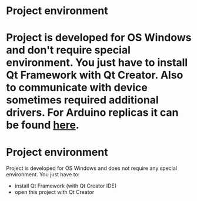 Project environment
============================

Project is developed for OS Windows and don't require special environment. You just have to install Qt Framework with Qt Creator.
Also to communicate with device sometimes required additional drivers. For Arduino replicas it can be
found [here](https://sparks.gogo.co.nz/ch340.html).
=======
# Project environment
Project is developed for OS Windows and does not require any special environment. You just have to:
* install Qt Framework (with Qt Creator IDE)
* open this project with Qt Creator
